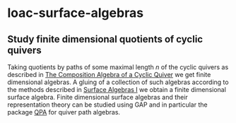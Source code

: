 # loac-surface-algebras
Study finite dimensional quotients of cyclic quivers
---
Taking quotients by paths of some maximal length $n$ of the cyclic quivers as described in [The Composition Algebra of a Cyclic Quiver](https://github.com/The-Singularity-Research/loac-surface-algebras/blob/main/15988304.pdf) we get finite dimensional algebras. A gluing
of a collection of such algebras according to the methods described in [Surface Algebras I](https://github.com/The-Singularity-Research/cirq_hybrid_codes/blob/master/Surface_Algebras_I%20(3).pdf) we obtain a finite dimensional surface algebra. Finite dimensional surface algebras and their representation theory can be studied using GAP and in particular the package [QPA](https://www.gap-system.org/Manuals/pkg/qpa/doc/chap0.html#contents) for quiver path algebras. 
